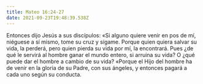 ```yaml
---
title: Mateo 16:24-27
date: 2021-09-23T19:48:39.538Z
---
```

Entonces dijo Jesús a sus discípulos: «Si alguno quiere venir en pos de mí, niéguese a sí mismo, tome su cruz y sígame. Porque quien quiera salvar su vida, la perderá, pero quien pierda su vida por mí, la encontrará. Pues ¿de qué le servirá al hombre ganar el mundo entero, si arruina su vida? O ¿qué puede dar el hombre a cambio de su vida? «Porque el Hijo del hombre ha de venir en la gloria de su Padre, con sus ángeles, y entonces pagará a cada uno según su conducta.